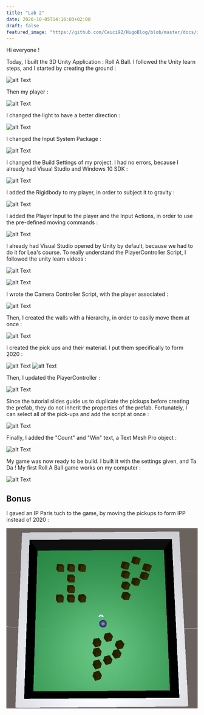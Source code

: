 ```yaml
---
title: "Lab 2"
date: 2020-10-05T14:16:03+02:00
draft: false
featured_image: "https://github.com/Ceici92/HugoBlog/blob/master/docs/images/Lab2/RollABallComputer.gif?raw=true"
---
```


Hi everyone !


Today, I built the 3D Unity Application : Roll A Ball. I followed the Unity learn steps, and I started by creating the ground :
 
![alt Text](https://user-images.githubusercontent.com/71452847/95080658-b576bf80-0718-11eb-93fe-14e78926e891.png "The ground")


Then my player :
 
![alt Text](https://user-images.githubusercontent.com/71452847/95080666-b9a2dd00-0718-11eb-874e-35661702338d.png "The player")


I changed the light to have a better direction :
 
![alt Text](https://user-images.githubusercontent.com/71452847/95080678-bdcefa80-0718-11eb-9b59-dfa2ccc1e58c.png "The light")


I changed the Input System Package :
 
![alt Text](https://user-images.githubusercontent.com/71452847/95080680-c0c9eb00-0718-11eb-8f31-1f7cd9110534.png "Input System")


I changed the Build Settings of my project. I had no errors, because I already had Visual Studio and Windows 10 SDK :
 
![alt Text](https://user-images.githubusercontent.com/71452847/95080691-c45d7200-0718-11eb-970c-8f4af24a457d.png "Build Settings")


I added the Rigidbody to my player, in order to subject it to gravity :
 
![alt Text](https://user-images.githubusercontent.com/71452847/95080701-c7586280-0718-11eb-88fc-049bce9a7403.png "Rigidbody")


I added the Player Input to the player and the Input Actions, in order to use the pre-defined moving commands :
 
![alt Text](https://user-images.githubusercontent.com/71452847/95080707-cb848000-0718-11eb-91a0-65558b2b4372.png "Player Input")


I already had Visual Studio opened by Unity by default, because we had to do it for Lea's course. 
To really understand the PlayerController Script, I followed the unity learn videos :
 
![alt Text](https://user-images.githubusercontent.com/71452847/95080721-d0493400-0718-11eb-93e9-d44f6e5655de.png "Player Controller")

![alt Text](https://user-images.githubusercontent.com/71452847/95080729-d3dcbb00-0718-11eb-8e41-cf8d8f0b9de8.png "Player Controller")


I wrote the Camera Controller Script, with the player associated :
 
![alt Text](https://user-images.githubusercontent.com/71452847/95080748-da6b3280-0718-11eb-86f5-280bf66f7447.png "Camera Controller")


Then, I created the walls with a hierarchy, in order to easily move them at once :
 
![alt Text](https://user-images.githubusercontent.com/71452847/95080748-da6b3280-0718-11eb-86f5-280bf66f7447.png "Pickups")


I created the pick ups and their material. I put them specifically to form 2020 :
 
![alt Text](https://user-images.githubusercontent.com/71452847/95080783-e5be5e00-0718-11eb-99fb-cfc4e3651b94.png "Walls")
![alt Text](https://user-images.githubusercontent.com/71452847/95080787-e820b800-0718-11eb-92f2-126a2eecbe39.png "2020")


Then, I updated the PlayerController :
 
![alt Text](https://user-images.githubusercontent.com/71452847/95080799-efe05c80-0718-11eb-9ddf-98fdf0164f8c.png "Player Controller update")


Since the tutorial slides guide us to duplicate the pickups before creating the prefab, they do not inherit the properties of the prefab.
Fortunately, I can select all of the pick-ups and add the script at once :
 
![alt Text](https://user-images.githubusercontent.com/71452847/95080812-f373e380-0718-11eb-8bb9-bbd0d1076b65.png "Settings pickups")


Finally, I added the "Count" and "Win" text, a Text Mesh Pro object :

![alt Text](https://user-images.githubusercontent.com/71452847/95080820-f53da700-0718-11eb-854e-9962905e3490.png "Texts")


My game was now ready to be build. I built it with the settings given, and Ta Da ! My first Roll A Ball game works on my computer :

![alt Text](https://github.com/Ceici92/CeciliasBlog/blob/master/docs/images/Lab2/RollABallComputer.gif?raw=true "Video")



## Bonus

I gaved an IP Paris tuch to the game, by moving the pickups to form IPP instead of 2020 :

![alt Text](https://github.com/Ceici92/CeciliasBlog/blob/master/docs/images/Lab2/IPP.JPG?raw=true "IPParis")
